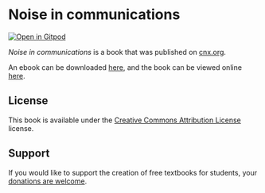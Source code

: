 # Noise in communications

[![Open in Gitpod](https://gitpod.io/button/open-in-gitpod.svg)](https://gitpod.io/from-referrer/)

_Noise in communications_ is a book that was published on [cnx.org](https://cnx.org/).

An ebook can be downloaded [here](https://github.com/cnx-user-books/cnxbook-noise-in-communications/releases/latest), and the book can be viewed online [here](https://github.com/cnx-user-books/cnxbook-noise-in-communications/releases/latest).

## License
This book is available under the [Creative Commons Attribution License](./LICENSE) license.

## Support
If you would like to support the creation of free textbooks for students, your [donations are welcome](https://riceconnect.rice.edu/donation/support-openstax-banner).
